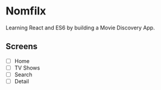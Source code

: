 # Nomfilx
Learning React and ES6 by building a Movie Discovery App.

## Screens
- [ ] Home
- [ ] TV Shows
- [ ] Search
- [ ] Detail